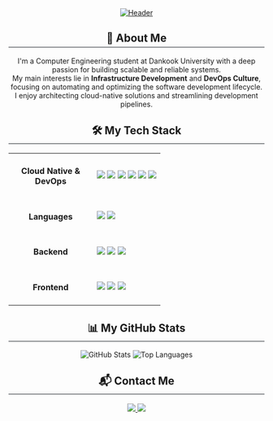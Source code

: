 <div align="center">
  <a href="https://github.com/Lee-DvwN">
    <img src="https://capsule-render.vercel.app/api?type=waving&color=gradient&height=250&section=header&text=Lee%20DvwN&fontSize=70&animation=fadeIn&fontAlignY=38&desc=Infra%20&%20DevOps%20Engineer&descAlignY=51&descAlign=62" alt="Header"/>
  </a>
</div>

<div align="center">
  <h2 style="border-bottom: 1px solid #21262d; padding-bottom: 5px;">🚀 About Me</h2>
</div>

<p align="center">
  I'm a Computer Engineering student at Dankook University with a deep passion for building scalable and reliable systems.
  <br />
  My main interests lie in <b>Infrastructure Development</b> and <b>DevOps Culture</b>, focusing on automating and optimizing the software development lifecycle.
  <br />
  I enjoy architecting cloud-native solutions and streamlining development pipelines.
</p>

<div align="center">
  <h2 style="border-bottom: 1px solid #21262d; padding-bottom: 5px;">🛠️ My Tech Stack</h2>
</div>

<table align="center">
  <tr>
    <td align="center" width="150">
      <h4>Cloud Native & DevOps</h4>
    </td>
    <td>
      <img src="https://img.shields.io/badge/Kubernetes-326CE5?logo=Kubernetes&logoColor=white&style=for-the-badge"/>
      <img src="https://img.shields.io/badge/Docker-2496ED?logo=Docker&logoColor=white&style=for-the-badge"/>
      <img src="https://img.shields.io/badge/Skaffold-2AA4E1?logo=Skaffold&logoColor=white&style=for-the-badge"/>
      <img src="https://img.shields.io/badge/GitHub_Actions-2088FF?logo=githubactions&logoColor=white&style=for-the-badge"/>
      <img src="https://img.shields.io/badge/Jenkins-D24939?logo=jenkins&logoColor=white&style=for-the-badge"/>
      <img src="https://img.shields.io/badge/Linux-FCC624?logo=Linux&logoColor=black&style=for-the-badge"/>
    </td>
  </tr>
  <tr>
    <td align="center" width="150">
      <h4>Languages</h4>
    </td>
    <td>
      <img src="https://img.shields.io/badge/Go-00ADD8?logo=Go&logoColor=white&style=for-the-badge"/>
      <img src="https://img.shields.io/badge/Python-3776AB?logo=Python&logoColor=white&style=for-the-badge"/>
    </td>
  </tr>
  <tr>
    <td align="center">
      <h4>Backend</h4>
    </td>
    <td>
      <img src="https://img.shields.io/badge/FastAPI-009688?logo=FastAPI&logoColor=white&style=for-the-badge"/>
      <img src="https://img.shields.io/badge/Django-092E20?logo=Django&logoColor=white&style=for-the-badge"/>
      <img src="https://img.shields.io/badge/Uvicorn-27A491?logo=Uvicorn&logoColor=white&style=for-the-badge"/>
    </td>
  </tr>
    <tr>
    <td align="center">
      <h4>Frontend</h4>
    </td>
    <td>
      <img src="https://img.shields.io/badge/HTML5-E34F26?logo=HTML5&logoColor=white&style=for-the-badge"/>
      <img src="https://img.shields.io/badge/CSS3-1572B6?logo=CSS3&logoColor=white&style=for-the-badge"/>
      <img src="https://img.shields.io/badge/JavaScript-F7DF1E?logo=JavaScript&logoColor=black&style=for-the-badge"/>
    </td>
  </tr>
</table>

<div align="center">
  <h2 style="border-bottom: 1px solid #21262d; padding-bottom: 5px;">📊 My GitHub Stats</h2>
  <p align="center">
    <img src="https://github-readme-stats.vercel.app/api?username=DvwN-Lee&show_icons=true&theme=radical" alt="GitHub Stats"/>
    <img src="https://github-readme-stats.vercel.app/api/top-langs/?username=DvwN-Lee&layout=compact&theme=radical" alt="Top Languages"/>
  </p>
</div>

<div align="center">
  <h2 style="border-bottom: 1px solid #21262d; padding-bottom: 5px;">📬 Contact Me</h2>
  <p>
    <a href="mailto:dongju101@dankook.ac.kr">
      <img src="https://img.shields.io/badge/Gmail-D14836?style=for-the-badge&logo=Gmail&logoColor=white"/>
    </a>
    <a href="https://velog.io/@dongju101">
      <img src="https://img.shields.io/badge/Velog-20C997?style=for-the-badge&logo=Vimeo&logoColor=white"/>
    </a>
  </p>
</div>
